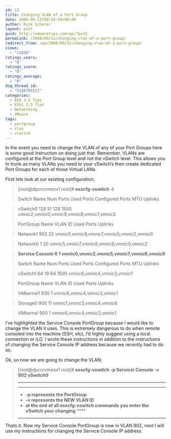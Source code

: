 ```yaml
---
id: 13
title: Changing VLAN of a Port Group
date: 2008-09-12T08:54:59+00:00
author: Rick Scherer
layout: post
guid: http://vmwaretips.com/wp/?p=13
permalink: /2008/09/12/changing-vlan-of-a-port-group/
redirect_from: /wp/2008/09/12/changing-vlan-of-a-port-group/
views:
  - "11826"
ratings_users:
  - "0"
ratings_score:
  - "0"
ratings_average:
  - "0"
dsq_thread_id:
  - "5156705527"
categories:
  - ESX 3.5 Tips
  - ESXi 3.5 Tips
  - Networking
  - VMware
tags:
  - portgroup
  - vlan
  - vswitch
---
```

In the event you need to change the VLAN of any of your Port Groups here is some good instruction on doing just that. Remember, VLANs are configured at the Port Group level and not the vSwitch level. This allows you to trunk as many VLANs you need to your vSwitch&#8217;s then create dedicated Port Groups for each of those Virtual LANs.

<!--more-->

First lets look at our existing configuration;

> [root@dpcrcvmesx1 root]# **esxcfg-vswitch -l**
> 
> Switch Name Num Ports Used Ports Configured Ports MTU Uplinks
  
> vSwitch0 128 51 128 1500 vmnic2,vmnic0,vmnic9,vmnic8,vmnic7,vmnic5
> 
> PortGroup Name VLAN ID Used Ports Uplinks
  
> Network1 902 22 vmnic9,vmnic8,vmnic7,vmnic5,vmnic2,vmnic0
  
> Network0 1 20 vmnic5,vmnic7,vmnic8,vmnic9,vmnic0,vmnic2
  
> **Service Console 6 1 vmnic0,vmnic2,vmnic5,vmnic7,vmnic8,vmnic9**
> 
> Switch Name Num Ports Used Ports Configured Ports MTU Uplinks
  
> vSwitch1 64 19 64 1500 vmnic6,vmnic4,vmnic3,vmnic1
> 
> PortGroup Name VLAN ID Used Ports Uplinks
  
> VMkernel1 930 1 vmnic6,vmnic4,vmnic3,vmnic1
  
> Storage0 900 11 vmnic1,vmnic3,vmnic4,vmnic6
  
> VMkernel 900 1 vmnic6,vmnic4,vmnic3,vmnic1

I&#8217;ve highlighted the Service Console PortGroup because I would like to change the VLAN it uses. This is extremely dangerous to do when remote consoled into the machine (SSH, etc), I&#8217;d highly suggest using a local connection or iLO. I wrote these instructions in addition to the instructions of changing the Service Console IP address because we recently had to do so.

Ok, so now we are going to change the VLAN;

> [root@dpcrcvmesx1 root]# **esxcfg-vswitch -p Service\ Console -v 902 vSwitch0**
> 
> ****
> 
> ****
> 
>   * <span style="font-weight: normal;"><strong>-p represents the PortGroup</strong></span>
>   * <span style="font-weight: normal;"><strong>-v represents the NEW VLAN ID</strong></span>
>   * <span style="font-weight: normal;"><strong>at the end of all esxcfg-vswitch commands you enter the vSwitch your changing</strong></span> ****
> 
> ****

Thats it. Now my Service Console PortGroup is now in VLAN 902, next I will use my instructions for changing the Service Console IP address.